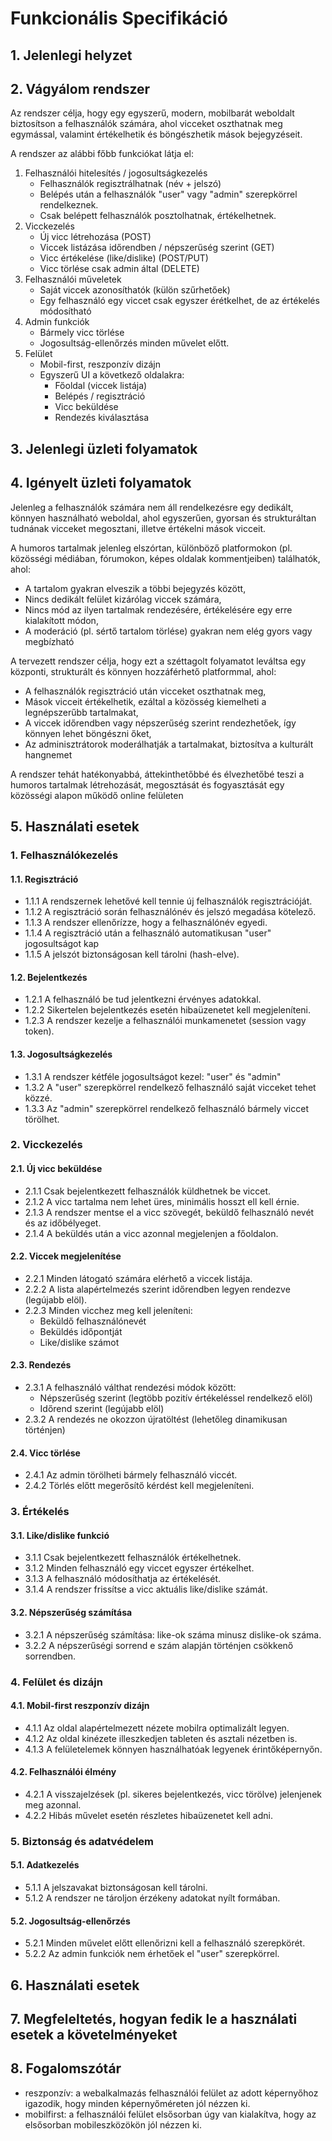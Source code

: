 # Funkcionális Specifikáció

## 1. Jelenlegi helyzet

## 2. Vágyálom rendszer

Az rendszer célja, hogy egy egyszerű, modern, mobilbarát weboldalt biztosítson a felhasználók számára, ahol vicceket oszthatnak meg egymással, valamint értékelhetik és böngészhetik mások bejegyzéseit.

A rendszer az alábbi főbb funkciókat látja el:

1. Felhasználói hitelesítés / jogosultságkezelés
    * Felhasználók regisztrálhatnak (név + jelszó)
    * Belépés után a felhasználók "user" vagy "admin" szerepkörrel rendelkeznek.
    * Csak belépett felhasználók posztolhatnak, értékelhetnek.
2. Vicckezelés
    * Új vicc létrehozása (POST)
    * Viccek listázása időrendben / népszerűség szerint (GET)
    * Vicc értékelése (like/dislike) (POST/PUT)
    * Vicc törlése csak admin által (DELETE)
3. Felhasználói műveletek
    * Saját viccek azonosíthatók (külön szűrhetőek)
    * Egy felhasználó egy viccet csak egyszer érétkelhet, de az értékelés módosítható
4. Admin funkciók
    * Bármely vicc törlése
    * Jogosultság-ellenőrzés minden művelet előtt.
5. Felület
    * Mobil-first, reszponzív dizájn
    * Egyszerű UI a következő oldalakra:
        * Főoldal (viccek listája)
        * Belépés / regisztráció
        * Vicc beküldése
        * Rendezés kiválasztása

## 3. Jelenlegi üzleti folyamatok

## 4. Igényelt üzleti folyamatok

Jelenleg a felhasználók számára nem áll rendelkezésre egy dedikált, könnyen használható weboldal, ahol egyszerűen, gyorsan és strukturáltan tudnának vicceket megosztani, illetve értékelni mások vicceit.

A humoros tartalmak jelenleg elszórtan, különböző platformokon (pl. közösségi médiában, fórumokon, képes oldalak kommentjeiben) találhatók, ahol:

* A tartalom gyakran elveszik a többi bejegyzés között,
* Nincs dedikált felület kizárólag viccek számára,
* Nincs mód az ilyen tartalmak rendezésére, értékelésére egy erre kialakított módon,
* A moderáció (pl. sértő tartalom törlése) gyakran nem elég gyors vagy megbízható

A tervezett rendszer célja, hogy ezt a széttagolt folyamatot leváltsa egy központi, strukturált és könnyen hozzáférhető platformmal, ahol:

* A felhasználók regisztráció után vicceket oszthatnak meg,
* Mások vicceit értékelhetik, ezáltal a közösség kiemelheti a legnépszerűbb tartalmakat,
* A viccek időrendben vagy népszerűség szerint rendezhetőek, így könnyen lehet böngészni őket,
* Az adminisztrátorok moderálhatják a tartalmakat, biztosítva a kulturált hangnemet

A rendszer tehát hatékonyabbá, áttekinthetőbbé és élvezhetőbé teszi a humoros tartalmak létrehozását, megosztását és fogyasztását egy közösségi alapon működő online felületen

## 5. Használati esetek

### 1. Felhasználókezelés

#### 1.1. Regisztráció

* 1.1.1 A rendszernek lehetővé kell tennie új felhasználók regisztrációját.
* 1.1.2 A regisztráció során felhasználónév és jelszó megadása kötelező.
* 1.1.3 A rendszer ellenőrízze, hogy a felhasználónév egyedi.
* 1.1.4 A regisztráció után a felhasználó automatikusan "user" jogosultságot kap
* 1.1.5 A jelszót biztonságosan kell tárolni (hash-elve).

#### 1.2. Bejelentkezés

* 1.2.1 A felhasználó be tud jelentkezni érvényes adatokkal.
* 1.2.2 Sikertelen bejelentkezés esetén hibaüzenetet kell megjeleníteni.
* 1.2.3 A rendszer kezelje a felhasználói munkamenetet (session vagy token).

#### 1.3. Jogosultságkezelés

* 1.3.1 A rendszer kétféle jogosultságot kezel: "user" és "admin"
* 1.3.2 A "user" szerepkörrel rendelkező felhasználó saját vicceket tehet közzé.
* 1.3.3 Az "admin" szerepkörrel rendelkező felhasználó bármely viccet törölhet.

### 2. Vicckezelés

#### 2.1. Új vicc beküldése

* 2.1.1 Csak bejelentkezett felhasználók küldhetnek be viccet.
* 2.1.2 A vicc tartalma nem lehet üres, minimális hosszt ell kell érnie.
* 2.1.3 A rendszer mentse el a vicc szövegét, beküldő felhasználó nevét és az időbélyeget.
* 2.1.4 A beküldés után a vicc azonnal megjelenjen a főoldalon.

#### 2.2. Viccek megjelenítése

* 2.2.1 Minden látogató számára elérhető a viccek listája.
* 2.2.2 A lista alapértelmezés szerint időrendben legyen rendezve (legújabb elöl).
* 2.2.3 Minden vicchez meg kell jeleníteni:
  * Beküldő felhasználónevét
  * Beküldés időpontját
  * Like/dislike számot

#### 2.3. Rendezés

* 2.3.1 A felhasználó válthat rendezési módok között:
  * Népszerűség szerint (legtöbb pozitív értékeléssel rendelkező elöl)
  * Időrend szerint (legújabb elöl)
* 2.3.2 A rendezés ne okozzon újratöltést (lehetőleg dinamikusan történjen)

#### 2.4. Vicc törlése

* 2.4.1 Az admin törölheti bármely felhasználó viccét.
* 2.4.2 Törlés előtt megerősítő kérdést kell megjeleníteni.

### 3. Értékelés

#### 3.1. Like/dislike funkció

* 3.1.1 Csak bejelentkezett felhasználók értékelhetnek.
* 3.1.2 Minden felhasználó egy viccet egyszer értékelhet.
* 3.1.3 A felhasználó módosíthatja az értékelését.
* 3.1.4 A rendszer frissítse a vicc aktuális like/dislike számát.

#### 3.2. Népszerűség számítása

* 3.2.1 A népszerűség számítása: like-ok száma minusz dislike-ok száma.
* 3.2.2 A népszerűségi sorrend e szám alapján történjen csökkenő sorrendben.

### 4. Felület és dizájn

#### 4.1. Mobil-first reszponzív dizájn

* 4.1.1 Az oldal alapértelmezett nézete mobilra optimalizált legyen.
* 4.1.2 Az oldal kinézete illeszkedjen tableten és asztali nézetben is.
* 4.1.3 A felületelemek könnyen használhatóak legyenek érintőképernyőn.

#### 4.2. Felhasználói élmény

* 4.2.1 A visszajelzések (pl. sikeres bejelentkezés, vicc törölve) jelenjenek meg azonnal.
* 4.2.2 Hibás művelet esetén részletes hibaüzenetet kell adni.

### 5. Biztonság és adatvédelem

#### 5.1. Adatkezelés

* 5.1.1 A jelszavakat biztonságosan kell tárolni.
* 5.1.2 A rendszer ne tároljon érzékeny adatokat nyílt formában.

#### 5.2. Jogosultság-ellenőrzés

* 5.2.1 Minden művelet előtt ellenőrizni kell a felhasználó szerepkörét.
* 5.2.2 Az admin funkciók nem érhetőek el "user" szerepkörrel.

## 6. Használati esetek

## 7. Megfeleltetés, hogyan fedik le a használati esetek a követelményeket

## 8. Fogalomszótár

* reszponzív: a webalkalmazás felhasználói felület az adott képernyőhoz igazodik, hogy minden képernyőméreten jól nézzen ki.
* mobilfirst: a felhasználói felület elsősorban úgy van kialakítva, hogy az elsősorban mobileszközökön jól nézzen ki.
